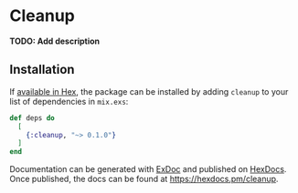 # Cleanup

**TODO: Add description**

## Installation

If [available in Hex](https://hex.pm/docs/publish), the package can be installed
by adding `cleanup` to your list of dependencies in `mix.exs`:

```elixir
def deps do
  [
    {:cleanup, "~> 0.1.0"}
  ]
end
```

Documentation can be generated with [ExDoc](https://github.com/elixir-lang/ex_doc)
and published on [HexDocs](https://hexdocs.pm). Once published, the docs can
be found at <https://hexdocs.pm/cleanup>.


